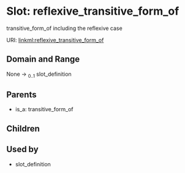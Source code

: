 
# Slot: reflexive_transitive_form_of


transitive_form_of including the reflexive case

URI: [linkml:reflexive_transitive_form_of](https://w3id.org/linkml/reflexive_transitive_form_of)


## Domain and Range

None &#8594;  <sub>0..1</sub> slot_definition

## Parents

 *  is_a: transitive_form_of

## Children


## Used by

 * slot_definition
